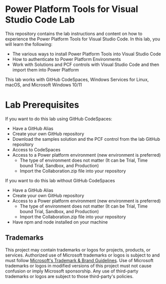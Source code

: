 # Power Platform Tools for Visual Studio Code  Lab

This repository contains the lab instructions and content on how to experience the Power Platform Tools for Visual Studio Code.
In this lab, you will learn the following:
 - The various ways to install Power Platform Tools into Visual Studio Code
 - How to authenticate to Power Platform Environments
 - Work with Solutions and PCF controls with Visual Studio Code and then import them into Power Platform

This lab works with GitHub CodeSpaces, Windows Services for Linux, macOS, and Microsoft Windows 10/11

# Lab Prerequisites
If you want to do this lab using GitHub CodeSpaces:
* Have a GitHub Alias 
* Create your own GitHub repository
* Download the samples solution and the PCF control from the lab GitHub repository
* Access to CodeSpaces
* Access to a Power platform environment (new environment is preferred)
    - The type of environment does not matter (It can be Trial, Time bound Trial,  Sandbox, and Production)
    - Import the Collaboration.zip file into your repository 

If you want to do this lab without GitHub CodeSpaces
 * Have a GitHub Alias 
 * Create your own GitHub repository
 * Access to a Power platform environment (new environment is preferred)
     - The type of environment does not matter (It can be Trial, Time bound Trial, Sandbox, and Production)
     - Import the Collaboration.zip file into your repository
 * Have npm and node installed on your machine


## Trademarks

This project may contain trademarks or logos for projects, products, or services. Authorized use of Microsoft 
trademarks or logos is subject to and must follow 
[Microsoft's Trademark & Brand Guidelines](https://www.microsoft.com/en-us/legal/intellectualproperty/trademarks/usage/general).
Use of Microsoft trademarks or logos in modified versions of this project must not cause confusion or imply Microsoft sponsorship.
Any use of third-party trademarks or logos are subject to those third-party's policies.
